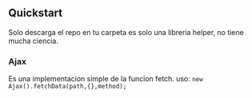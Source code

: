 ## Quickstart

Solo descarga el repo en tu carpeta es solo una libreria helper, no tiene mucha ciencia.

### Ajax

Es una implementacion simple de la funcion fetch.
uso:
`new Ajax().fetchData(path,{},method);`

